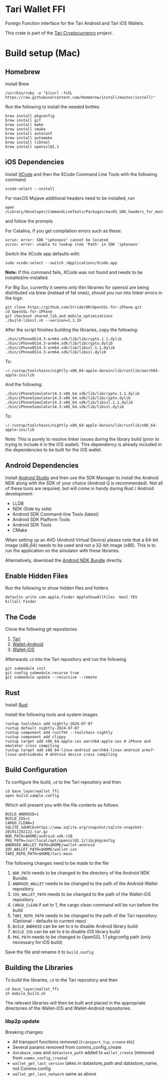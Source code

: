 # Tari Wallet FFI

Foreign Function interface for the Tari Android and Tari iOS Wallets.

This crate is part of the [Tari Cryptocurrency](https://tari.com) project.

# Build setup (Mac)

## Homebrew

Install Brew

```Shell Script
/usr/bin/ruby -e "$(curl -fsSL https://raw.githubusercontent.com/Homebrew/install/master/install)"
```

Run the following to install the needed bottles

```Shell Script
brew install pkgconfig
brew install git
brew install make
brew install cmake
brew install autoconf
brew install automake
brew install libtool
brew install openssl@1.1
```

## iOS Dependencies

Install [XCode](https://apps.apple.com/za/app/xcode/id497799835?mt=12) and then the XCode Command Line Tools with the
following command

```Shell Script
xcode-select --install
```

For macOS Mojave additional headers need to be installed, run

```Shell Script
open /Library/Developer/CommandLineTools/Packages/macOS_SDK_headers_for_macOS_10.14.pkg
```

and follow the prompts.

For Catalina, if you get compilation errors such as these:

    xcrun: error: SDK "iphoneos" cannot be located
    xcrun: error: unable to lookup item 'Path' in SDK 'iphoneos'

Switch the XCode app defaults with:

    sudo xcode-select --switch /Applications/Xcode.app

**Note:** If this command fails, XCode was not found and needs to be installed/re-installed.

For Big Sur, currently it seems only thin libraries for openssl are being distributed via brew (instead of fat ones),
should you run into linker errors in the logs:

```Shell Script
git clone https://github.com/StriderDM/OpenSSL-for-iPhone.git
cd OpenSSL-for-iPhone
git checkout shared_lib_and_mobile_optimizations
./build-libssl.sh --version=1.1.1h
```

After the script finishes building the libraries, copy the following:

```
./bin/iPhoneOS14.3-arm64.sdk/lib/libcrypto.1.1.dylib
./bin/iPhoneOS14.3-arm64.sdk/lib/libcrypto.dylib
./bin/iPhoneOS14.3-arm64.sdk/lib/libssl.1.1.dylib
./bin/iPhoneOS14.3-arm64.sdk/lib/libssl.dylib

```

To:

```
~/.rustup/toolchains/nightly-x86_64-apple-darwin/lib/rustlib/aarch64-apple-ios/lib
```

And the following:

```
./bin/iPhoneSimulator14.3-x86_64.sdk/lib/libcrypto.1.1.dylib
./bin/iPhoneSimulator14.3-x86_64.sdk/lib/libcrypto.dylib
./bin/iPhoneSimulator14.3-x86_64.sdk/lib/libssl.1.1.dylib
./bin/iPhoneSimulator14.3-x86_64.sdk/lib/libssl.dylib
```

To:

```
~/.rustup/toolchains/nightly-x86_64-apple-darwin/lib/rustlib/x86_64-apple-ios/lib
```

Note: This is purely to resolve linker issues during the library build (prior to trying to include it in the iOS
wallet). This dependency is already included in the dependencies to be built for the iOS wallet.

## Android Dependencies

Install [Android Studio](https://developer.android.com/studio) and then use the SDK Manager to install the Android NDK
along with the SDK of your choice (Android Q is recommended). Not all of these tools are required, but will come in
handy during Rust / Android development:

* LLDB
* NDK (Side by side)
* Android SDK Command-line Tools (latest)
* Android SDK Platform Tools
* Android SDK Tools
* CMake

When setting up an AVD (Android Virtual Device) please note that a 64-bit image (x86_64) needs to be used and not a
32-bit image (x86). This is to run the application on the simulator with these libraries.

Alternatively, download the [Android NDK Bundle](https://developer.android.com/ndk/downloads) directly.

## Enable Hidden Files

Run the following to show hidden files and folders

```Shell Script
defaults write com.apple.finder AppleShowAllFiles -bool YES
killall Finder
```

## The Code

Clone the following git repositories

1. [Tari](https://github.com/tari-project/tari.git)
2. [Wallet-Android](https://github.com/tari-project/wallet-android.git)
3. [Wallet-iOS](https://github.com/tari-project/wallet-ios.git)

Afterwards ```cd``` into the Tari repository and run the following

```Shell Script
git submodule init
git config submodule.recurse true
git submodule update --recursive --remote
```

## Rust

Install [Rust](https://www.rust-lang.org/tools/install)

Install the following tools and system images

```Shell Script
rustup toolchain add nightly-2024-07-07
rustup default nightly-2024-07-07
rustup component add rustfmt --toolchain nightly
rustup component add clippy
rustup target add x86_64-apple-ios aarch64-apple-ios # iPhone and emulator cross compiling
rustup target add x86_64-linux-android aarch64-linux-android armv7-linux-androideabi # Android device cross compiling
```

## Build Configuration

To configure the build, ```cd``` to the Tari repository and then

```Shell Script
cd base_layer/wallet_ffi
open build.sample.config
```

Which will present you with the file contents as follows

```text
BUILD_ANDROID=1
BUILD_IOS=1
CARGO_CLEAN=1
SQLITE_SOURCE=https://www.sqlite.org/snapshot/sqlite-snapshot-201911192122.tar.gz
NDK_PATH=$HOME/android-ndk-r20
PKG_PATH=/usr/local/opt/openssl@1.1/lib/pkgconfig
ANDROID_WALLET_PATH=$HOME/wallet-android
IOS_WALLET_PATH=$HOME/wallet-ios
TARI_REPO_PATH=$HOME/tari-main
```

The following changes need to be made to the file

1. ```NDK_PATH``` needs to be changed to the directory of the Android NDK Bundle.
1. ```ANDROID_WALLET``` needs to be changed to the path of the Android-Wallet repository
1. ```IOS_WALLET_PATH``` needs to be changed to the path of the Wallet-iOS repository
1. ```CARGO_CLEAN``` if set to 1, the cargo clean command will be run before the build
1. ```TARI_REPO_PATH``` needs to be changed to the path of the Tari repository (Optional - defaults to current repo)
1. ```BUILD_ANDROID``` can be set to ```0``` to disable Android library build
1. ```BUILD_IOS``` can be set to ```0``` to disable iOS library build
1. ```PKG_PATH``` needs to be changed to OpenSSL 1.1 pkgconfig path (only necessary for iOS build)

Save the file and rename it to ```build.config```

## Building the Libraries

To build the libraries, ```cd``` to the Tari repository and then

```Shell Script
cd base_layer/wallet_ffi
sh mobile_build.sh
```

The relevant libraries will then be built and placed in the appropriate directories of the Wallet-iOS and Wallet-Android
repositories.

### libp2p update

Breaking changes:

- All transport functions removed (`transport_tcp_create` etc)
- Several params removed from comms_config_create
- `database_name` and `datastore_path` added to `wallet_create` (removed from `comms_config_create`)
- `wallet_get_last_version` takes in datastore_path and datastore_name, not Comms config
- `wallet_get_last_network` same as above